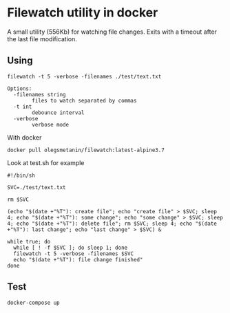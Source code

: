 # Filewatch utility in docker

A small utility (556Kb) for watching file changes. Exits with a timeout after the last file modification.

## Using

```
filewatch -t 5 -verbose -filenames ./test/text.txt

Options:
  -filenames string
    	files to watch separated by commas
  -t int
    	debounce interval
  -verbose
    	verbose mode
```

With docker
```
docker pull olegsmetanin/filewatch:latest-alpine3.7
```

Look at test.sh for example
```
#!/bin/sh

SVC=./test/text.txt

rm $SVC

(echo "$(date +"%T"): create file"; echo "create file" > $SVC; sleep 4; echo "$(date +"%T"): some change"; echo "some change" > $SVC; sleep 4; echo "$(date +"%T"): delete file"; rm $SVC; sleep 4; echo "$(date +"%T"): last change"; echo "last change" > $SVC) &

while true; do
  while [ ! -f $SVC ]; do sleep 1; done
  filewatch -t 5 -verbose -filenames $SVC
  echo "$(date +"%T"): file change finished"
done
```

## Test

```
docker-compose up
```